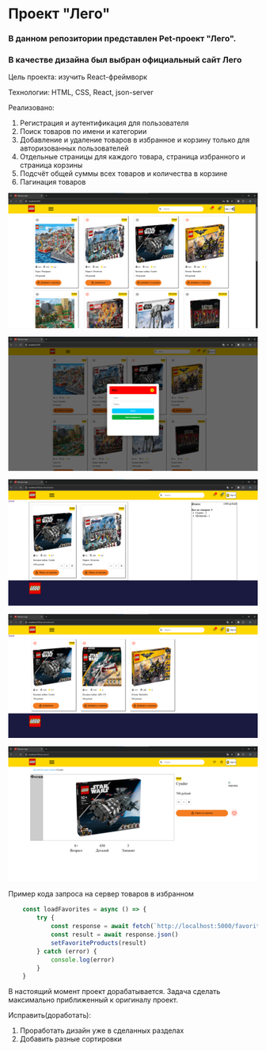 # Проект "Лего"

### В данном репозитории представлен Pet-проект "Лего". 
### В качестве дизайна был выбран официальный сайт Лего

Цель проекта: изучить React-фреймворк

Технологии: HTML, CSS, React, json-server

Реализовано:
1) Регистрация и аутентификация для пользователя
2) Поиск товаров по имени и категории
3) Добавление и удаление товаров в избранное и корзину только для авторизованных пользователей
4) Отдельные страницы для каждого товара, страница избранного и страница корзины
5) Подсчёт общей суммы всех товаров и количества в корзине
6) Пагинация товаров

![Фото1](./src/images/photo.png)

![Фото2](./src/images/photo2.png)

![Фото3](./src/images/photo3.png)

![Фото4](./src/images/photo4.png)

![Фото5](./src/images/photo5.png)


Пример кода запроса на сервер товаров в избранном
```JavaScript
    const loadFavorites = async () => {
        try {
            const response = await fetch(`http://localhost:5000/favorites`)
            const result = await response.json()
            setFavoriteProducts(result)
        } catch (error) {
            console.log(error)
        }
    }
```


В настоящий момент проект дорабатывается. Задача сделать максимально приближенный к оригиналу проект.

Исправить(доработать):
1) Проработать дизайн уже в сделанных разделах
2) Добавить разные сортировки